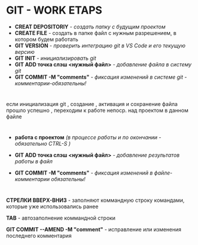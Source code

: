 # GIT - WORK ETAPS

* **CREAT DEPOSITORIY** - *создать папку с будущим проектом*
* **CREATE FILE** - создать в папке файл с нужным разрешением, в котором будем работать
* **GIT VERSION** - *проверить интеграцию git в VS Code и его текущую версию*
* **GIT INIT** - *инициализировать git*
* **GIT ADD точка слэш <нужный файл>** - *добавление файла в систему git*
* **GIT COMMIT -M "comments"** - *фиксация изменений в системе git - комментарии-обязательны!*
#
 
если инициализация git , создание , активация и сохранение файла прошло успешно , переходим к работе непоср. над проектом в данном файле

#

* **работа с проектом**  *(в процессе работы и по окончании - обязательно CTRL-S )*

* **GIT ADD точка слэш <нужный файл>** - *добавление результатов работы в файл*
* **GIT COMMIT -M "comments"** - *фиксация изменений в файле- комментарии обязательны!*

#

**СТРЕЛКИ ВВЕРХ-ВНИЗ** - заполняют коммандную строку командами, которые уже использовались ранее

**TAB** - автозаполнение коммандной строки

**GIT COMMIT --AMEND -M "comment"** - исправление или изменения последнего комментария

